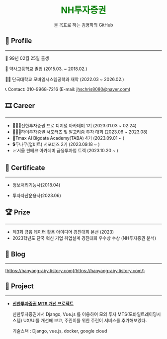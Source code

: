 

<div align="center">
<h1><font color="green">NH투자증권</font></h1>을 목표로 하는 김병하의 GitHub
</div>
  
## 👦 Profile

---

👶  99년 02월 25일 출생

🏫  약사고등학교 졸업 (2015.03. ~ 2018.02.)

👨‍🎓  단국대학교 모바일시스템공학과 재학 (2022.03 ~ 2026.02.)

📞  Contact: 010-9968-7216 (E-mail: jhschris8080@naver.com)

## 🎞 Career

---
- 👨🏻‍💻신한투자증권 프로 디지털 아카데미 1기 (2023.01.03 ~ 02.24)
- 👨🏻‍🎓하이투자증권 서포터즈 및 알고리즘 투자 대회 (2023.06 ~ 2023.08)
- 🦁Tmax AI Bigdata Academy(TABA) 4기 (2023.09.01 ~ )
- 💲두나무(업비트) 서포터즈 2기 (2023.09.18 ~ )
- 📈서울 핀테크 아카데미 금융투자업 트랙 (2023.10.20 ~ )


## **📑 Certificate**

---

- 정보처리기능사(2018.04)

- 투자자산운용사(2023.06)

## 🏆 Prize

---

- 제3회 금융 데이터 활용 아이디어 경진대회 본선 (2023)
- 2023학년도 단국 혁신 기업 취업설계 경진대회 우수상 수상 (NH투자증권 분석)


## 📝 Blog

---

[https://hanyang-aby.tistory.com](https://hanyang-aby.tistory.com/)



## **🎁 Project**

---
    
- **[ 신한투자증권 MTS 개선 프로젝트 ](https://github.com/HaByeong/shinhan-alpha)**
    
    신한투자증권에서 Django, Vue.js 를 이용하여 모의 투자 MTS(모바일트레이딩시스템) UX/UI를 개선해 보고, 주린이를 위한 주린이 서비스를 추가해보았다.
    
    기술스택 : Django, vue.js, docker, google cloud


    
</div>


